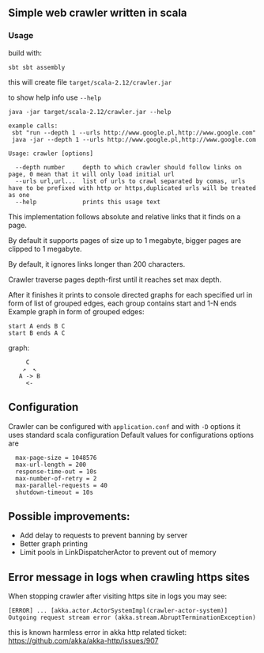 ## Simple web crawler written in scala

### Usage


build with:

`sbt sbt assembly`

this will create file `target/scala-2.12/crawler.jar`

to show help info use `--help`

```
java -jar target/scala-2.12/crawler.jar --help

example calls:
 sbt "run --depth 1 --urls http://www.google.pl,http://www.google.com"
 java -jar --depth 1 --urls http://www.google.pl,http://www.google.com

Usage: crawler [options]

  --depth number     depth to which crawler should follow links on page, 0 mean that it will only load initial url
  --urls url,url...  list of urls to crawl separated by comas, urls have to be prefixed with http or https,duplicated urls will be treated as one
  --help             prints this usage text

```


This implementation follows absolute and relative links that it finds on a page.

By default it supports pages of size up to 1 megabyte, bigger pages are clipped to 1 megabyte.

By default, it ignores links longer than 200 characters.

Crawler traverse pages depth-first until it reaches set max depth.

After it finishes it prints to console directed graphs for each specified url in form of list of grouped edges, each group contains start and 1-N ends
Example graph in form of grouped edges:
```
start A ends B C
start B ends A C
```

graph:
```
     C
    ↗  ↖
   A -> B
     <-
```

## Configuration

Crawler can be configured with `application.conf` and with `-D` options it uses standard scala configuration
Default values for configurations options are

```
  max-page-size = 1048576
  max-url-length = 200
  response-time-out = 10s
  max-number-of-retry = 2
  max-parallel-requests = 40
  shutdown-timeout = 10s
```

## Possible improvements:
* Add delay to requests to prevent banning by server
* Better graph printing
* Limit pools in LinkDispatcherActor to prevent out of memory

## Error message in logs when crawling https sites
When stopping crawler after visiting https site in logs you may see:
```
[ERROR] ... [akka.actor.ActorSystemImpl(crawler-actor-system)] Outgoing request stream error (akka.stream.AbruptTerminationException)
```
this is known harmless error in akka http
related ticket: https://github.com/akka/akka-http/issues/907